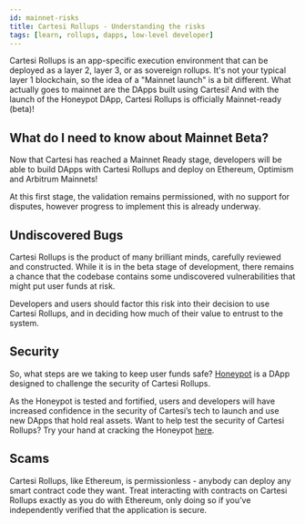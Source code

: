 ```yaml
---
id: mainnet-risks
title: Cartesi Rollups - Understanding the risks 
tags: [learn, rollups, dapps, low-level developer]
---
```


Cartesi Rollups is an app-specific execution environment that can be deployed as a layer 2, layer 3, or as sovereign rollups. It's not your typical layer 1 blockchain, so the idea of a "Mainnet launch" is a bit different. What actually goes to mainnet are the DApps built using Cartesi! And with the launch of the Honeypot DApp, Cartesi Rollups is officially Mainnet-ready (beta)!

## What do I need to know about Mainnet Beta?

Now that Cartesi has reached a Mainnet Ready stage, developers will be able to build DApps with Cartesi Rollups and deploy on Ethereum, Optimism and Arbitrum Mainnets! 

At this first stage, the validation remains permissioned, with no support for disputes, however progress to implement this is already underway. 

## Undiscovered Bugs

Cartesi Rollups is the product of many brilliant minds, carefully reviewed and constructed. While it is in the beta stage of development, there remains a chance that the codebase contains some undiscovered vulnerabilities that might put user funds at risk. 

Developers and users should factor this risk into their decision to use Cartesi Rollups, and in deciding how much of their value to entrust to the system. 

## Security

So, what steps are we taking to keep user funds safe? [Honeypot](https://honeypot.cartesi.io/) is a DApp designed to challenge the security of Cartesi Rollups. 

As the Honeypot is tested and fortified, users and developers will have increased confidence in the security of Cartesi’s tech to launch and use new DApps that hold real assets. Want to help test the security of Cartesi Rollups? Try your hand at cracking the Honeypot [here](https://honeypot.cartesi.io/).

## Scams

Cartesi Rollups, like Ethereum, is permissionless - anybody can deploy any smart contract code they want. Treat interacting with contracts on Cartesi Rollups exactly as you do with Ethereum, only doing so if you’ve independently verified that the application is secure.

